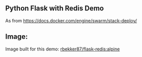 ## Python Flask with Redis Demo

As from https://docs.docker.com/engine/swarm/stack-deploy/

## Image:

Image built for this demo: [rbekker87/flask-redis:alpine](https://hub.docker.com/r/rbekker87/flask-redis/)
